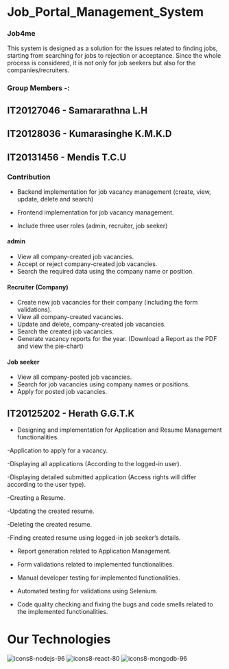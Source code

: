 # Job_Portal_Management_System

### Job4me
This system is designed as a solution for the issues related to finding jobs, starting from searching for jobs to rejection or acceptance. Since the whole process is considered, it is not only for job seekers but also for the companies/recruiters.

### Group Members -:

## IT20127046 - Samararathna L.H

## IT20128036 - Kumarasinghe K.M.K.D

## IT20131456 - Mendis T.C.U

### Contribution

* Backend implementation for job vacancy management (create, view, update, delete and search) 

* Frontend implementation for job vacancy management.

* Include three user roles (admin, recruiter, job seeker) 

#### admin 

 - View all company-created job vacancies. 
 -	Accept or reject company-created job vacancies.
 -	Search the required data using the company name or position. 

#### Recruiter (Company) 

-	Create new job vacancies for their company (including the form validations). 
-	View all company-created vacancies. 
-	Update and delete, company-created job vacancies. 
-	Search the created job vacancies. 
-	Generate vacancy reports for the year. (Download a Report as the PDF and view the pie-chart)

#### Job seeker 

-	View all company-posted job vacancies. 
-	Search for job vacancies using company names or positions. 
-	Apply for posted job vacancies.


## IT20125202 - Herath G.G.T.K


* Designing and implementation for Application and Resume Management functionalities.

 -Application to apply for a vacancy.

 -Displaying all applications (According to the logged-in user).

 -Displaying detailed submitted application (Access rights will differ according to the user type).

 -Creating a Resume.

 -Updating the created resume.

 -Deleting the created resume.

 -Finding created resume using logged-in job seeker’s details.

*	Report generation related to Application Management.

*	Form validations related to implemented functionalities.

*	Manual developer testing for implemented functionalities.

*	Automated testing for validations using Selenium.

*	Code quality checking and fixing the bugs and code smells related to the implemented functionalities.


# Our Technologies 

![icons8-nodejs-96](https://user-images.githubusercontent.com/88360235/172019933-57e14003-5046-4de8-a20d-f9571fd902e7.png)      ![icons8-react-80](https://user-images.githubusercontent.com/88360235/172019906-9e90b1ca-e4c1-4171-a2aa-38ecb949740e.png)     ![icons8-mongodb-96](https://user-images.githubusercontent.com/88360235/172019939-71619ffd-266a-4173-a752-f1ab8acd8155.png)
